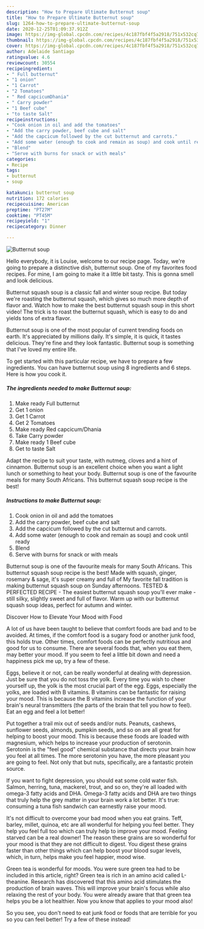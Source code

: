 ```yaml
---
description: "How to Prepare Ultimate Butternut soup"
title: "How to Prepare Ultimate Butternut soup"
slug: 1264-how-to-prepare-ultimate-butternut-soup
date: 2020-12-25T01:09:37.912Z
image: https://img-global.cpcdn.com/recipes/4c187fbf4f5a2918/751x532cq70/butternut-soup-recipe-main-photo.jpg
thumbnail: https://img-global.cpcdn.com/recipes/4c187fbf4f5a2918/751x532cq70/butternut-soup-recipe-main-photo.jpg
cover: https://img-global.cpcdn.com/recipes/4c187fbf4f5a2918/751x532cq70/butternut-soup-recipe-main-photo.jpg
author: Adelaide Santiago
ratingvalue: 4.6
reviewcount: 30554
recipeingredient:
- " Full butternut"
- "1 onion"
- "1 Carrot"
- "2 Tomatoes"
- " Red capcicumDhania"
- " Carry powder"
- "1 Beef cube"
- "to taste Salt"
recipeinstructions:
- "Cook onion in oil and add the tomatoes"
- "Add the carry powder, beef cube and salt"
- "Add the capcicum followed by the cut butternut and carrots."
- "Add some water (enough to cook and remain as soup) and cook until ready"
- "Blend"
- "Serve with burns for snack or with meals"
categories:
- Recipe
tags:
- butternut
- soup

katakunci: butternut soup 
nutrition: 172 calories
recipecuisine: American
preptime: "PT27M"
cooktime: "PT45M"
recipeyield: "1"
recipecategory: Dinner

---
```



![Butternut soup](https://img-global.cpcdn.com/recipes/4c187fbf4f5a2918/751x532cq70/butternut-soup-recipe-main-photo.jpg)

Hello everybody, it is Louise, welcome to our recipe page. Today, we're going to prepare a distinctive dish, butternut soup. One of my favorites food recipes. For mine, I am going to make it a little bit tasty. This is gonna smell and look delicious.

Butternut squash soup is a classic fall and winter soup recipe. But today we&#39;re roasting the butternut squash, which gives so much more depth of flavor and. Watch how to make the best butternut squash soup in this short video! The trick is to roast the butternut squash, which is easy to do and yields tons of extra flavor.

Butternut soup is one of the most popular of current trending foods on earth. It's appreciated by millions daily. It's simple, it is quick, it tastes delicious. They're fine and they look fantastic. Butternut soup is something that I've loved my entire life.


To get started with this particular recipe, we have to prepare a few ingredients. You can have butternut soup using 8 ingredients and 6 steps. Here is how you cook it.

<!--inarticleads1-->

##### The ingredients needed to make Butternut soup:

1. Make ready  Full butternut
1. Get 1 onion
1. Get 1 Carrot
1. Get 2 Tomatoes
1. Make ready  Red capcicum/Dhania
1. Take  Carry powder
1. Make ready 1 Beef cube
1. Get to taste Salt


Adapt the recipe to suit your taste, with nutmeg, cloves and a hint of cinnamon. Butternut soup is an excellent choice when you want a light lunch or something to heat your body. Butternut soup is one of the favourite meals for many South Africans. This butternut squash soup recipe is the best! 

<!--inarticleads2-->

##### Instructions to make Butternut soup:

1. Cook onion in oil and add the tomatoes
1. Add the carry powder, beef cube and salt
1. Add the capcicum followed by the cut butternut and carrots.
1. Add some water (enough to cook and remain as soup) and cook until ready
1. Blend
1. Serve with burns for snack or with meals


Butternut soup is one of the favourite meals for many South Africans. This butternut squash soup recipe is the best! Made with squash, ginger, rosemary &amp; sage, it&#39;s super creamy and full of My favorite fall tradition is making butternut squash soup on Sunday afternoons. TESTED &amp; PERFECTED RECIPE - The easiest butternut squash soup you&#39;ll ever make - still silky, slightly sweet and full of flavor. Warm up with our butternut squash soup ideas, perfect for autumn and winter. 

Discover How to Elevate Your Mood with Food


A lot of us have been taught to believe that comfort foods are bad and to be avoided. At times, if the comfort food is a sugary food or another junk food, this holds true. Other times, comfort foods can be perfectly nutritious and good for us to consume. There are several foods that, when you eat them, may better your mood. If you seem to feel a little bit down and need a happiness pick me up, try a few of these.

Eggs, believe it or not, can be really wonderful at dealing with depression. Just be sure that you do not toss the yolk. Every time you wish to cheer yourself up, the yolk is the most crucial part of the egg. Eggs, especially the yolks, are loaded with B vitamins. B vitamins can be fantastic for raising your mood. This is because the B vitamins increase the function of your brain's neural transmitters (the parts of the brain that tell you how to feel). Eat an egg and feel a lot better!

Put together a trail mix out of seeds and/or nuts. Peanuts, cashews, sunflower seeds, almonds, pumpkin seeds, and so on are all great for helping to boost your mood. This is because these foods are loaded with magnesium, which helps to increase your production of serotonin. Serotonin is the "feel good" chemical substance that directs your brain how you feel at all times. The more serotonin you have, the more pleasant you are going to feel. Not only that but nuts, specifically, are a fantastic protein source.

If you want to fight depression, you should eat some cold water fish. Salmon, herring, tuna, mackerel, trout, and so on, they're all loaded with omega-3 fatty acids and DHA. Omega-3 fatty acids and DHA are two things that truly help the grey matter in your brain work a lot better. It's true: consuming a tuna fish sandwich can earnestly raise your mood. 

It's not difficult to overcome your bad mood when you eat grains. Teff, barley, millet, quinoa, etc are all wonderful for helping you feel better. They help you feel full too which can truly help to improve your mood. Feeling starved can be a real downer! The reason these grains are so wonderful for your mood is that they are not difficult to digest. You digest these grains faster than other things which can help boost your blood sugar levels, which, in turn, helps make you feel happier, mood wise.

Green tea is wonderful for moods. You were sure green tea had to be included in this article, right? Green tea is rich in an amino acid called L-theanine. Research has discovered that this amino acid stimulates the production of brain waves. This will improve your brain's focus while also relaxing the rest of your body. You were already aware that that green tea helps you be a lot healthier. Now you know that applies to your mood also!

So you see, you don't need to eat junk food or foods that are terrible for you so you can feel better! Try a few of these instead!


